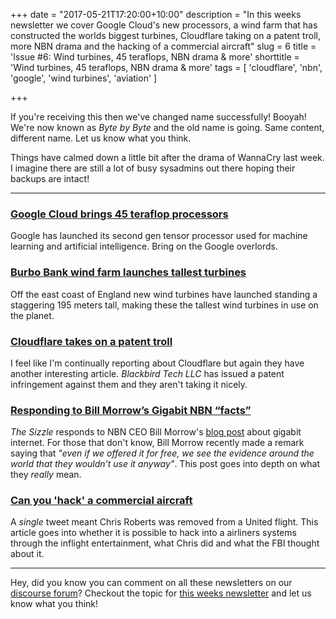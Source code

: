 +++
date = "2017-05-21T17:20:00+10:00"
description = "In this weeks newsletter we cover Google Cloud's new processors, a wind farm that has constructed the worlds biggest turbines, Cloudflare taking on a patent troll, more NBN drama and the hacking of a commercial aircraft"
slug = 6
title = 'Issue #6: Wind turbines, 45 teraflops,  NBN drama & more'
shorttitle = 'Wind turbines, 45 teraflops,  NBN drama & more'
tags = [
  'cloudflare',
  'nbn',
  'google',
  'wind turbines',
  'aviation'
]

+++

If you're receiving this then we've changed name successfully! Booyah! We're now known as *Byte by Byte* and the old name is going. Same content, different name. Let us know what you think.

Things have calmed down a little bit after the drama of WannaCry last week. I imagine there are still a lot of busy sysadmins out there hoping their backups are intact!

---

### [Google Cloud brings 45 teraflop processors](https://arstechnica.com/information-technology/2017/05/google-brings-45-teraflops-tensor-flow-processors-to-its-compute-cloud/)  
Google has launched its second gen tensor processor used for machine learning and artificial intelligence. Bring on the Google overlords.

### [Burbo Bank wind farm launches tallest turbines](https://www.technologyreview.com/s/607908/the-worlds-largest-wind-turbines-have-started-generating-power-in-england/)  
Off the east coast of England new wind turbines have launched standing a  staggering 195 meters tall, making these the tallest wind turbines in use on the planet.

### [Cloudflare takes on a patent troll](https://blog.cloudflare.com/standing-up-to-a-dangerous-new-breed-of-patent-troll/)  
I feel like I'm continually reporting about Cloudflare but again they have another interesting article. *Blackbird Tech LLC* has issued a patent infringement against them and they aren't taking it nicely.

### [Responding to Bill Morrow’s Gigabit NBN “facts”](https://thesizzle.com.au/blog/2017217a-retort-to-bill-morrows-gigabit-nbn-facts/)  
_The Sizzle_ responds to NBN CEO Bill Morrow's [blog post](http://www.nbnco.com.au/blog/the-nbn-project/gigabit-broadband-the-facts.html) about gigabit internet. For those that don't know, Bill Morrow recently made a remark saying that _"even if we offered it for free, we see the evidence around the world that they wouldn’t use it anyway"_. This post goes into depth on what they _really_ mean.

### [Can you 'hack' a commercial aircraft](https://www.wired.com/2015/05/possible-passengers-hack-commercial-aircraft/)  
A *single* tweet meant Chris Roberts was removed from a United flight. This article goes into whether it is possible to hack into a airliners systems through the inflight entertainment, what Chris did and what the FBI thought about it.

---

Hey, did you know you can comment on all these newsletters on our [discourse forum](https://meta.jloh.co/c/byte/)? Checkout the topic for [this weeks newsletter](https://meta.jloh.co/t/96) and let us know what you think!

